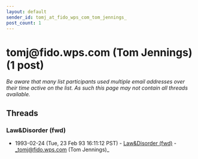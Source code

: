 ```yaml
---
layout: default
sender_id: tomj_at_fido_wps_com_tom_jennings_
post_count: 1
---
```


# tomj<span>@</span>fido.wps.com (Tom Jennings) (1 post)

_Be aware that many list participants used multiple email addresses over their time active on the list. As such this page may not contain all threads available._

## Threads

### Law&Disorder (fwd)
+ 1993-02-24 (Tue, 23 Feb 93 16:11:12 PST) - [Law&Disorder (fwd)](/archive/1993/02/318713b14405bee11a2a94c489079e9c66ff21e39a53deb96b0c2b4bb4c7510d) - _tomj@fido.wps.com (Tom Jennings)_

